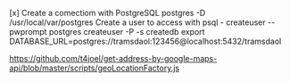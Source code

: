 

[x] Create a comectiom with PostgreSQL
 	postgres -D /usr/local/var/postgres
	Create a user to access with psql - createuser --pwprompt postgres
	createuser -P -s <user>
	createdb <db>
    export DATABASE_URL=postgres://tramsdaol:123456@localhost:5432/tramsdaol

https://github.com/t4joel/get-address-by-google-maps-api/blob/master/scripts/geoLocationFactory.js
